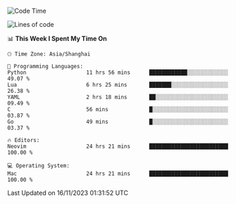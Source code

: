 <!--START_SECTION:waka-->
![Code Time](http://img.shields.io/badge/Code%20Time-1%2C680%20hrs%2034%20mins-blue)

![Lines of code](https://img.shields.io/badge/From%20Hello%20World%20I%27ve%20Written-290.8%20thousand%20lines%20of%20code-blue)

📊 **This Week I Spent My Time On** 

```text
🕑︎ Time Zone: Asia/Shanghai

💬 Programming Languages: 
Python                   11 hrs 56 mins      ████████████░░░░░░░░░░░░░   49.07 % 
Lua                      6 hrs 25 mins       ███████░░░░░░░░░░░░░░░░░░   26.38 % 
YAML                     2 hrs 18 mins       ██░░░░░░░░░░░░░░░░░░░░░░░   09.49 % 
C                        56 mins             █░░░░░░░░░░░░░░░░░░░░░░░░   03.87 % 
Go                       49 mins             █░░░░░░░░░░░░░░░░░░░░░░░░   03.37 % 

🔥 Editors: 
Neovim                   24 hrs 21 mins      █████████████████████████   100.00 % 

💻 Operating System: 
Mac                      24 hrs 21 mins      █████████████████████████   100.00 % 
```


 Last Updated on 16/11/2023 01:31:52 UTC
<!--END_SECTION:waka-->
